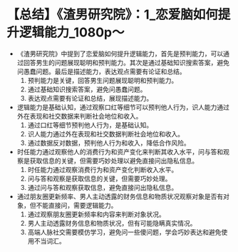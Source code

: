 # 【总结】《渣男研究院》：1_恋爱脑如何提升逻辑能力_1080p～

-   《渣男研究院》中提到了恋爱脑如何提升逻辑能力，首先是预判能力，可以通过回答男生的问题展现聪明和预判能力。其次是通过基础知识搜索答案，避免问愚蠢问题。最后是描述能力，表达观点需要有论证和总结。
    1.  预判能力是关键，回答男生问题展现聪明和预判能力。
    2.  通过基础知识搜索答案，避免问愚蠢问题。
    3.  表达观点需要有论证和总结，展现描述能力。
-   逻辑能力是基础认知，通过观察口红等细节可以预判他人行为，识人能力通过外在表现和社交数据来判断社会地位和收入。
    1.  通过口红等细节预判他人行为，是基础认知。
    2.  识人能力通过外在表现和社交数据判断社会地位和收入。
    3.  通过数据反对数据，预判他人行为和收入，降低合作风险。
-   时任能力通过观察他人的消费行为和资产变化来判断其收入水平，问与答和观察是获取信息的关键，但需要巧妙处理以避免直接问出隐私信息。
    1.  时任能力通过观察消费行为和资产变化判断收入水平。
    2.  问与答和观察是获取信息的关键，但需要巧妙处理。
    3.  通过问与答和观察获取信息，避免直接问出隐私信息。
-   通过朋友圈更新频率、男人主动透露的财务信息和物质状况观察对象是否有对象，但不能直接问，需要逻辑能力。
    1.  通过观察朋友圈更新频率和内容来判断对象状况。
    2.  男人主动透露财务信息和物质状况，但有可能隐瞒真实情况。
    3.  高端人脉社交需要模仿学习，避免问一些傻问题，学会巧妙表达和避免使用不当词汇。